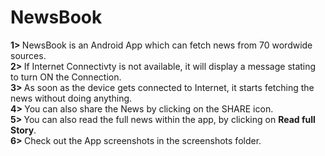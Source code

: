 # NewsBook
<strong>1> </strong>NewsBook is an Android App which can fetch news from 70 wordwide sources.<br>
<strong>2> </strong>If Internet Connectivty is not available, it will display a message stating to turn ON the Connection.<br>
<strong>3> </strong>As soon as the device gets connected to Internet, it starts fetching the news without doing anything.<br>
<strong>4> </strong>You can also share the News by clicking on the SHARE icon.<br>
<strong>5> </strong>You can also read the full news within the app, by clicking on <strong>Read full Story</strong>.<br>
<strong>6> </strong>Check out the App screenshots in the screenshots folder.<br>
